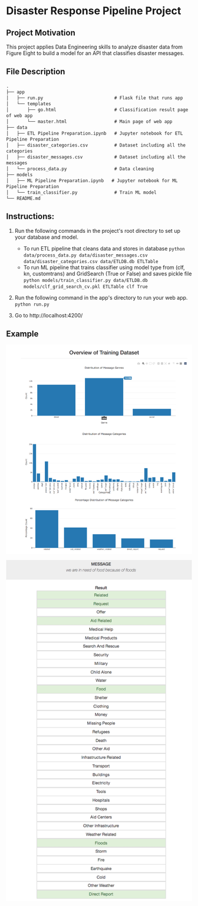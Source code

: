 # Disaster Response Pipeline Project
## Project Motivation

This project applies Data Engineering skills to analyze disaster data from Figure Eight to build a model for an API that classifies disaster messages.

## File Description

    .
    ├── app     
    │   ├── run.py                           # Flask file that runs app
    │   └── templates   
    │       ├── go.html                      # Classification result page of web app
    │       └── master.html                  # Main page of web app    
    ├── data
    │   ├── ETL Pipeline Preparation.ipynb   # Jupyter notebook for ETL Pipeline Preparation 
    │   ├── disaster_categories.csv          # Dataset including all the categories  
    │   ├── disaster_messages.csv            # Dataset including all the messages
    │   └── process_data.py                  # Data cleaning
    ├── models
    │   ├── ML Pipeline Preparation.ipynb   # Jupyter notebook for ML Pipeline Preparation
    │   └── train_classifier.py              # Train ML model           
    └── README.md
    
## Instructions:
1. Run the following commands in the project's root directory to set up your database and model.

    - To run ETL pipeline that cleans data and stores in database
        `python data/process_data.py data/disaster_messages.csv data/disaster_categories.csv data/ETLDB.db ETLTable`
    - To run ML pipeline that trains classifier using model type from (clf, kn, customtrans) and GridSearch (True or False) and saves pickle file
        `python models/train_classifier.py data/ETLDB.db models/clf_grid_search_cv.pkl ETLTable clf True`

2. Run the following command in the app's directory to run your web app.
    `python run.py`

3. Go to http://localhost:4200/

## Example
![Charts](charts.png)

![Example](example.png)
